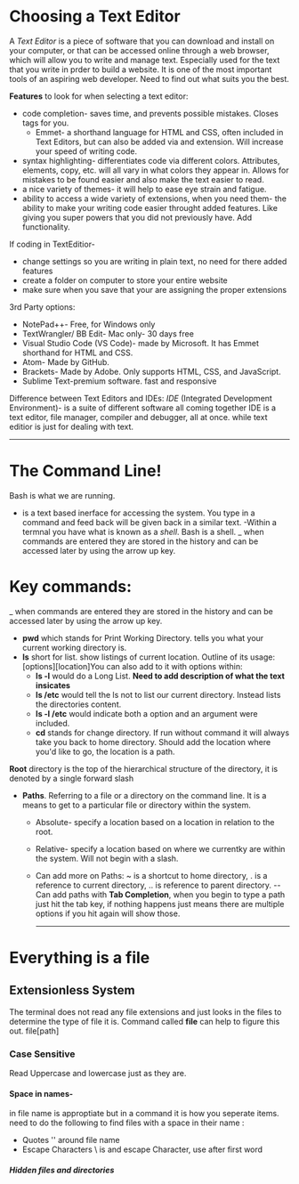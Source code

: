 # Choosing a Text Editor
A *Text Editor* is a piece of software that you can download and install on your computer, or that can be accessed online through a web browser, which will allow you to write and manage text. Especially used for the text that you write in prder to build a website.  It is one of the most important tools of an aspiring web developer.  Need to find out what suits you the best.

**Features** to look for when selecting a text editor:
* code completion- saves time, and prevents possible mistakes.  Closes tags for you.
  * Emmet- a shorthand language for HTML and CSS, often included in Text Editors, but can also be added via and extension.  Will increase your speed of writing code.
* syntax highlighting- differentiates code via different colors.  Attributes, elements, copy, etc. will all vary in what colors they appear in. Allows for mistakes to be found easier and also make the text easier to read.
* a nice variety of themes- it will help to ease eye strain and fatigue.  
* ability to access a wide variety of extensions, when you need them-  the ability to make your writing code easier throught added features.  Like giving you super powers that you did not previously have.  Add functionality.

If coding in TextEditior-
* change settings so you are writing in plain text, no need for there added features
* create a folder on computer to store your entire website
* make sure when you save that your are assigning the proper extensions

3rd Party options:
* NotePad++- Free, for Windows only
* TextWrangler/ BB Edit- Mac only- 30 days free
* Visual Studio Code (VS Code)- made by Microsoft.  It has Emmet shorthand for HTML and CSS.
* Atom- Made by GitHub.
* Brackets- Made by Adobe.  Only supports HTML, CSS, and JavaScript.  
* Sublime Text-premium software.  fast and responsive 

Difference between Text Editors and IDEs:
_IDE_ (Integrated Development Environment)- is a suite of different software all coming together IDE is a text editor, file manager, compiler and debugger, all at once. while text editior is just for dealing with text.
____________________________________

# The Command Line!
Bash is what we are running.
- is a text based inerface for accessing the system.  You type in a command and feed back will be given back in a similar text.
-Within a termnal you have what is known as a _shell_.  Bash is a shell.
_ when commands are entered they are stored in the history and can be accessed later by using the arrow up key.

# Key commands:
_ when commands are entered they are stored in the history and can be accessed later by using the arrow up key.
* **pwd** which stands for Print Working Directory.  tells you what your current working directory is.
* **ls** short for list.  show listings of current location. Outline of its usage: \[options]\[location]You can also add to it with options within: 
  * **ls -l** would do a Long List.  **Need to add description of what the text insicates**
  * **ls /etc** would tell the ls not to list our current directory.  Instead lists the directories content.
  * **ls -l /etc** would indicate both a option and an argument were included.
  * **cd** stands for change directory.  If run without command it will always take you back to home directory.  Should add the location where you'd like to go, the location is a path.

**Root** directory is the top of the hierarchical structure of the directory, it is denoted by a single forward slash

* **Paths**. Referring to a file or a directory on the command line.  It is a means to get to a particular file or directory within the system.
  * Absolute- specify a location based on a location in relation to the root.
  * Relative- specify a location based on where we currentky are within the system.  Will not begin with a slash.
  * Can add more on Paths: ~ is a shortcut to home directory,  . is a reference to current directory, .. is reference to parent directory.
    --Can add paths with **Tab Completion**, when you begin to type a path just hit the tab key, if nothing happens just means there are multiple options if you hit again will show those.
    
    -----------------------------------
# Everything is a file

## Extensionless System
The terminal does not read any file extensions and just looks in the files to determine the type of file it is.  Command called **file** can help to figure this out. file\[path]

### Case Sensitive
Read Uppercase and lowercase just as they are.

#### Space in names- 
in file name is approptiate but in a command it is how you seperate items.  need to do the following to find files with a space in their name :
* Quotes '' around file name
* Escape Characters \ is and escape Character, use after first word

##### Hidden files and directories


 

    

